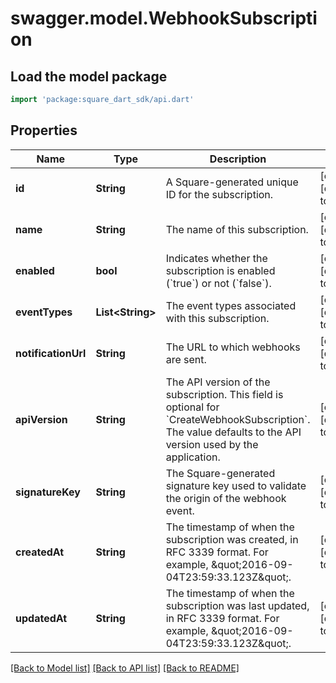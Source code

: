 # swagger.model.WebhookSubscription

## Load the model package
```dart
import 'package:square_dart_sdk/api.dart'
```

## Properties
Name | Type | Description | Notes
------------ | ------------- | ------------- | -------------
**id** | **String** | A Square-generated unique ID for the subscription. | [optional] [default to null]
**name** | **String** | The name of this subscription. | [optional] [default to null]
**enabled** | **bool** | Indicates whether the subscription is enabled (&#x60;true&#x60;) or not (&#x60;false&#x60;). | [optional] [default to null]
**eventTypes** | **List&lt;String&gt;** | The event types associated with this subscription. | [optional] [default to []]
**notificationUrl** | **String** | The URL to which webhooks are sent. | [optional] [default to null]
**apiVersion** | **String** | The API version of the subscription. This field is optional for &#x60;CreateWebhookSubscription&#x60;.  The value defaults to the API version used by the application. | [optional] [default to null]
**signatureKey** | **String** | The Square-generated signature key used to validate the origin of the webhook event. | [optional] [default to null]
**createdAt** | **String** | The timestamp of when the subscription was created, in RFC 3339 format. For example, \&quot;2016-09-04T23:59:33.123Z\&quot;. | [optional] [default to null]
**updatedAt** | **String** | The timestamp of when the subscription was last updated, in RFC 3339 format. For example, \&quot;2016-09-04T23:59:33.123Z\&quot;. | [optional] [default to null]

[[Back to Model list]](../README.md#documentation-for-models) [[Back to API list]](../README.md#documentation-for-api-endpoints) [[Back to README]](../README.md)

